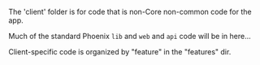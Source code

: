 The 'client' folder is for code that is non-Core non-common code for the app.

Much of the standard Phoenix `lib` and `web` and `api` code will be in here...

Client-specific code is organized by "feature" in the "features" dir.